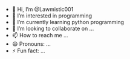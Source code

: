 - 👋 Hi, I’m @Lawmistic001
- 👀 I’m interested in programming
- 🌱 I’m currently learning python programming
- 💞️ I’m looking to collaborate on ...
- 📫 How to reach me ...
- 😄 Pronouns: ...
- ⚡ Fun fact: ...

<!---
Lawmistic001/Lawmistic001 is a ✨ special ✨ repository because its `README.md` (this file) appears on your GitHub profile.
You can click the Preview link to take a look at your changes.
--->
